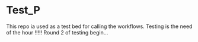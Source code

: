 # Test_P
This repo ia used as a test bed for calling the workflows.
Testing is the need of the hour !!!!!
Round 2 of testing begin... 
